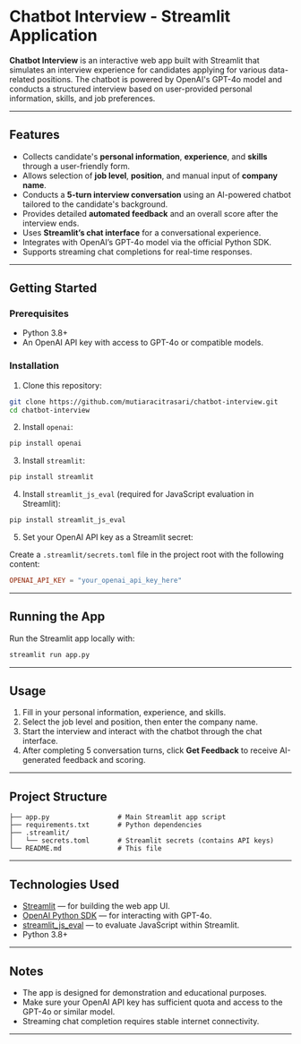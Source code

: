 # Chatbot Interview - Streamlit Application

**Chatbot Interview** is an interactive web app built with Streamlit that simulates an interview experience for candidates applying for various data-related positions. The chatbot is powered by OpenAI's GPT-4o model and conducts a structured interview based on user-provided personal information, skills, and job preferences.

---

## Features

- Collects candidate's **personal information**, **experience**, and **skills** through a user-friendly form.
- Allows selection of **job level**, **position**, and manual input of **company name**.
- Conducts a **5-turn interview conversation** using an AI-powered chatbot tailored to the candidate's background.
- Provides detailed **automated feedback** and an overall score after the interview ends.
- Uses **Streamlit’s chat interface** for a conversational experience.
- Integrates with OpenAI’s GPT-4o model via the official Python SDK.
- Supports streaming chat completions for real-time responses.

---

## Getting Started

### Prerequisites

- Python 3.8+
- An OpenAI API key with access to GPT-4o or compatible models.

### Installation

1. Clone this repository:

```bash
git clone https://github.com/mutiaracitrasari/chatbot-interview.git  
cd chatbot-interview
````

2. Install `openai`:

```bash
pip install openai
```

3. Install `streamlit`:

```bash
pip install streamlit
```

4. Install `streamlit_js_eval` (required for JavaScript evaluation in Streamlit):

```bash
pip install streamlit_js_eval
```

5. Set your OpenAI API key as a Streamlit secret:

Create a `.streamlit/secrets.toml` file in the project root with the following content:

```toml
OPENAI_API_KEY = "your_openai_api_key_here"
```

---

## Running the App

Run the Streamlit app locally with:

```bash
streamlit run app.py
```

---

## Usage

1. Fill in your personal information, experience, and skills.
2. Select the job level and position, then enter the company name.
3. Start the interview and interact with the chatbot through the chat interface.
4. After completing 5 conversation turns, click **Get Feedback** to receive AI-generated feedback and scoring.

---

## Project Structure

```
├── app.py                 # Main Streamlit app script
├── requirements.txt       # Python dependencies
├── .streamlit/
│   └── secrets.toml       # Streamlit secrets (contains API keys)
└── README.md              # This file
```

---

## Technologies Used

* [Streamlit](https://streamlit.io/) — for building the web app UI.
* [OpenAI Python SDK](https://github.com/openai/openai-python) — for interacting with GPT-4o.
* [streamlit\_js\_eval](https://github.com/your-repo/streamlit_js_eval) — to evaluate JavaScript within Streamlit.
* Python 3.8+

---

## Notes

* The app is designed for demonstration and educational purposes.
* Make sure your OpenAI API key has sufficient quota and access to the GPT-4o or similar model.
* Streaming chat completion requires stable internet connectivity.

---


